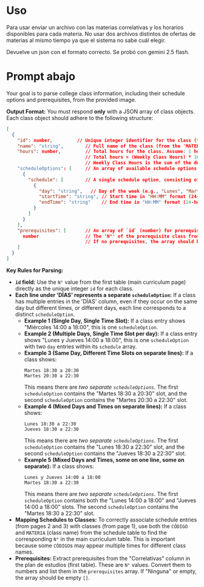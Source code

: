 # Uso
Para usar enviar un archivo con las materias correlativas y los horarios disponibles para cada materia.
No usar dos archivos distintos de ofertas de materias al mismo tiempo ya que el sistema no sabe cuál elegir.

Devuelve un json con el formato correcto. Se probó con gemini 2.5 flash.

# Prompt abajo

Your goal is to parse college class information, including their schedule options and prerequisites, from the provided image.

**Output Format:**
You must respond **only** with a JSON array of class objects. Each class object should adhere to the following structure:

```json
[
  {
    "id": number,         // Unique integer identifier for the class (from the 'N°' column in the main curriculum table).
    "name": "string",        // Full name of the class (from the 'MATERIA' column in the main curriculum table).
    "hours": number,         // Total hours for the class. Assume: 1 hour per 15 minutes of class time.
                             // Total hours = (Weekly Class Hours) * 16.
                             // Weekly Class Hours is the sum of the duration of each unique schedule option.
    "scheduleOptions": [     // An array of available schedule options for the class.
      {
        "schedule": [        // A single schedule option, consisting of one or more daily time slots.
          {
            "day": "string",   // Day of the week (e.g., "Lunes", "Martes", "Miércoles", "Jueves", "Viernes", "Sábado")
            "startTime": "string", // Start time in "HH:MM" format (24-hour)
            "endTime": "string"    // End time in "HH:MM" format (24-hour)
          }
        ]
      }
    ],
    "prerequisites": [       // An array of `id` (number) for prerequisite classes.
      number                 // The 'N°' of the prerequisite class from the main curriculum table.
                             // If no prerequisites, the array should be empty `[]`.
    ]
  }
]
```

**Key Rules for Parsing:**

*   **`id` field:** Use the `N°` value from the first table (main curriculum page) directly as the unique integer `id` for each class.
*   **Each line under 'DÍAS' represents a separate `scheduleOption`:** If a class has multiple entries in the 'DÍAS' column, even if they occur on the same day but different times, or different days, each line corresponds to a distinct `scheduleOption`.
    *   **Example 1 (Single Day, Single Time Slot):** If a class entry shows "Miércoles 14:00 a 18:00", this is one `scheduleOption`.
    *   **Example 2 (Multiple Days, Single Time Slot per day):** If a class entry shows "Lunes y Jueves 14:00 a 18:00", this is one `scheduleOption` with two `day` entries within its `schedule` array.
    *   **Example 3 (Same Day, Different Time Slots on separate lines):** If a class shows:
        ```
        Martes 18:30 a 20:30
        Martes 20:30 a 22:30
        ```
        This means there are *two separate `scheduleOptions`*. The first `scheduleOption` contains the "Martes 18:30 a 20:30" slot, and the second `scheduleOption` contains the "Martes 20:30 a 22:30" slot.
    *   **Example 4 (Mixed Days and Times on separate lines):** If a class shows:
        ```
        Lunes 18:30 a 22:30
        Jueves 18:30 a 22:30
        ```
        This means there are *two separate `scheduleOptions`*. The first `scheduleOption` contains the "Lunes 18:30 a 22:30" slot, and the second `scheduleOption` contains the "Jueves 18:30 a 22:30" slot.
    *   **Example 5 (Mixed Days and Times, some on one line, some on separate):** If a class shows:
        ```
        Lunes y Jueves 14:00 a 18:00
        Martes 18:30 a 22:30
        ```
        This means there are *two separate `scheduleOptions`*. The first `scheduleOption` contains both the "Lunes 14:00 a 18:00" and "Jueves 14:00 a 18:00" slots. The second `scheduleOption` contains the "Martes 18:30 a 22:30" slot.
*   **Mapping Schedules to Classes:** To correctly associate schedule entries (from pages 2 and 3) with classes (from page 1), use both the `CÓDIGO` and `MATERIA` (class name) from the schedule table to find the corresponding `N°` in the main curriculum table. This is important because some `CÓDIGO`s may appear multiple times for different class names.
*   **Prerequisites:** Extract prerequisites from the "Correlativas" column in the plan de estudios (first table). These are `N°` values. Convert them to numbers and list them in the `prerequisites` array. If "Ninguna" or empty, the array should be empty `[]`.